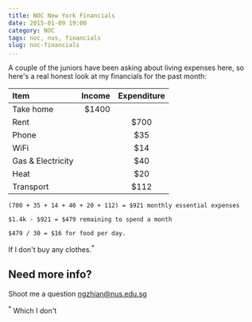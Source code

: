 ```yaml
---
title: NOC New York Financials
date: 2015-01-09 19:00
category: NOC
tags: noc, nus, financials
slug: noc-financials
...
```


A couple of the juniors have been asking about living expenses here, so here's a real honest look at my financials for the past month:

| Item | Income | Expenditure |
|:-----------|------------:|:------------:|
| Take home       |        $1400 |          |
| Rent     |      | $700 |
| Phone       |     |   $35 |
| WiFi         |     |     $14 |
| Gas & Electricity       | |      $40 |
| Heat    |     | $20 |
| Transport    |   |  $112 |

```
(700 + 35 + 14 + 40 + 20 + 112) = $921 monthly essential expenses

$1.4k - $921 = $479 remaining to spend a month

$479 / 30 = $16 for food per day.
```

If I don't buy any clothes.<sup>*</sup>

## Need more info?
Shoot me a question ngzhian@nus.edu.sg

<sup>*</sup> Which I don't
